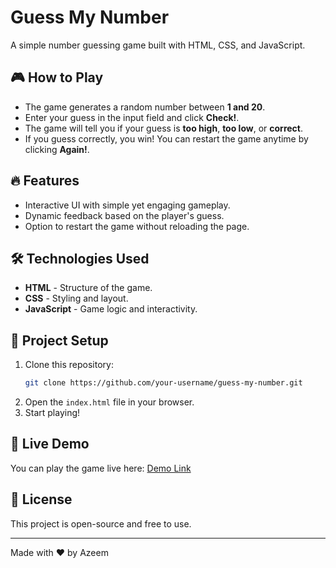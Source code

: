 # Guess My Number

A simple number guessing game built with HTML, CSS, and JavaScript.

## 🎮 How to Play
- The game generates a random number between **1 and 20**.
- Enter your guess in the input field and click **Check!**.
- The game will tell you if your guess is **too high**, **too low**, or **correct**.
- If you guess correctly, you win! You can restart the game anytime by clicking **Again!**.

## 🔥 Features
- Interactive UI with simple yet engaging gameplay.
- Dynamic feedback based on the player's guess.
- Option to restart the game without reloading the page.

## 🛠️ Technologies Used
- **HTML** - Structure of the game.
- **CSS** - Styling and layout.
- **JavaScript** - Game logic and interactivity.

## 📂 Project Setup
1. Clone this repository:
   ```bash
   git clone https://github.com/your-username/guess-my-number.git
   ```
2. Open the `index.html` file in your browser.
3. Start playing!

## 🚀 Live Demo
You can play the game live here: [Demo Link](#)

## 📜 License
This project is open-source and free to use.

---
Made with ❤️ by Azeem

